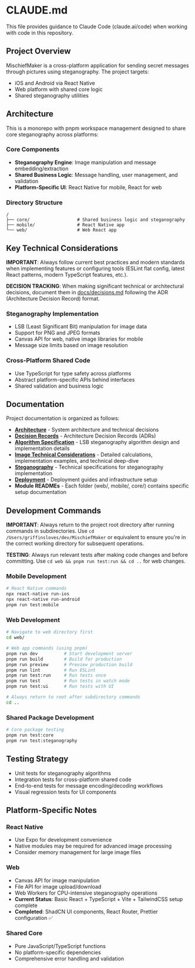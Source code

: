 # CLAUDE.md

This file provides guidance to Claude Code (claude.ai/code) when working with code in this repository.

## Project Overview

MischiefMaker is a cross-platform application for sending secret messages through pictures using steganography. The project targets:

- iOS and Android via React Native
- Web platform with shared core logic
- Shared steganography utilities

## Architecture

This is a monorepo with pnpm workspace management designed to share core steganography across platforms:

### Core Components

- **Steganography Engine**: Image manipulation and message embedding/extraction
- **Shared Business Logic**: Message handling, user management, and validation
- **Platform-Specific UI**: React Native for mobile, React for web

### Directory Structure

```
/
├── core/                  # Shared business logic and steganography
├── mobile/                # React Native app
└── web/                   # Web React app
```

## Key Technical Considerations

**IMPORTANT**: Always follow current best practices and modern standards when implementing features or configuring tools (ESLint flat config, latest React patterns, modern TypeScript features, etc.).

**DECISION TRACKING**: When making significant technical or architectural decisions, document them in [docs/decisions.md](docs/decisions.md) following the ADR (Architecture Decision Record) format.

### Steganography Implementation

- LSB (Least Significant Bit) manipulation for image data
- Support for PNG and JPEG formats
- Canvas API for web, native image libraries for mobile
- Message size limits based on image resolution

### Cross-Platform Shared Code

- Use TypeScript for type safety across platforms
- Abstract platform-specific APIs behind interfaces
- Shared validation and business logic

## Documentation

Project documentation is organized as follows:

- **[Architecture](docs/architecture.md)** - System architecture and technical decisions
- **[Decision Records](docs/decisions.md)** - Architecture Decision Records (ADRs)
- **[Algorithm Specification](core/docs/algorithm.md)** - LSB steganography algorithm design and implementation details
- **[Image Technical Considerations](core/docs/image-technical-considerations.md)** - Detailed calculations, implementation examples, and technical deep-dive
- **[Steganography](docs/steganography.md)** - Technical specifications for steganography implementation
- **[Deployment](docs/deployment.md)** - Deployment guides and infrastructure setup
- **Module READMEs** - Each folder (web/, mobile/, core/) contains specific setup documentation

## Development Commands

**IMPORTANT**: Always return to the project root directory after running commands in subdirectories. Use `cd /Users/griffinsloves/dev/MischiefMaker` or equivalent to ensure you're in the correct working directory for subsequent operations.

**TESTING**: Always run relevant tests after making code changes and before committing. Use `cd web && pnpm run test:run && cd ..` for web changes.

### Mobile Development

```bash
# React Native commands
npx react-native run-ios
npx react-native run-android
pnpm run test:mobile
```

### Web Development

```bash
# Navigate to web directory first
cd web/

# Web app commands (using pnpm)
pnpm run dev          # Start development server
pnpm run build        # Build for production
pnpm run preview      # Preview production build
pnpm run lint         # Run ESLint
pnpm run test:run     # Run tests once
pnpm run test         # Run tests in watch mode
pnpm run test:ui      # Run tests with UI

# Always return to root after subdirectory commands
cd ..
```

### Shared Package Development

```bash
# Core package testing
pnpm run test:core
pnpm run test:steganography
```

## Testing Strategy

- Unit tests for steganography algorithms
- Integration tests for cross-platform shared code
- End-to-end tests for message encoding/decoding workflows
- Visual regression tests for UI components

## Platform-Specific Notes

### React Native

- Use Expo for development convenience
- Native modules may be required for advanced image processing
- Consider memory management for large image files

### Web

- Canvas API for image manipulation
- File API for image upload/download
- Web Workers for CPU-intensive steganography operations
- **Current Status**: Basic React + TypeScript + Vite + TailwindCSS setup complete
- **Completed**: ShadCN UI components, React Router, Prettier configuration ✅

### Shared Core

- Pure JavaScript/TypeScript functions
- No platform-specific dependencies
- Comprehensive error handling and validation

